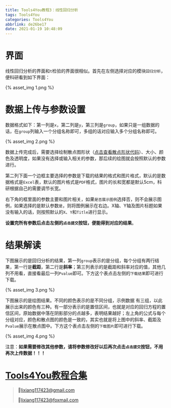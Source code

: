 ```yaml
---
title: Tools4You教程3：线性回归分析
tags: Tools4You
categories: Tools4You
abbrlink: de26be17
date: 2021-01-19 10:48:09
---
```


# 界面

线性回归分析的界面和`t`检验的界面很相似。首先在左侧选择对应的模块`回归分析`，便科研看到如下界面：

{% asset_img 1.png %}

# 数据上传与参数设置

数据格式如下：第一列是`x`，第二列是`y`，第三列是`group`，如果只是一组数据的话，在`group`列输入一个分组名称即可，多组的话对应输入多个分组名称即可。

{% asset_img 2.png %}

数据上传完成后，需要选择绘制散点图形状（[点击查看散点形状代码](https://mp.weixin.qq.com/s?src=11&timestamp=1611026087&ver=2837&signature=yPe5ICH4hawX6qlTXFCg40LYw4uy11a3yOiwZuxuGQOvi8Hx2BcuLNXF3G50xlFxzqdxLTuk8iGF*2uS3ofQoggAfloxW-MwPCjX9coIvm7VNAY3v5kz*NG8afFfFgSN&new=1)）、大小、颜色及透明度，如果没有选择或输入相关的参数，那后续的绘图就会按照默认的参数进行。

第二列下面一个边框主要选择的参数是下载的结果的格式和图片格式，默认的是数据格式是`Excel`表，默认的图片格式是`PDF`格式，图片的长和宽都是默认5cm，科研根据自己的需要调节长宽。

右下角的框里面的参数主要和图片相关，如果`是否展示图例`选择否，则不会展示图例，如果选择的是默认参数`是`，则将图例展示在右边。X轴、Y轴及图片标题如果没有输入的话，则按照默认的`X`、`Y`和`Title`进行显示。

**设置完所有参数后点击左侧的`点击提交`按钮，便能得到对应的结果**。

# 结果解读

下图展示的是回归分析的结果，第一列`group`表示的是分组，每个分组有两行结果，第一行是**截距**，第二行是**斜率**；第三列表示的是截距和斜率对应的值，其他几列不用看，直接看最后一列`Pvalue`即可。下方这个表点击左侧的`下载结果`即可进行下载。

{% asset_img 3.png %}

下图展示的是绘图结果。不同的颜色表示的是不同分组，示例数据 有三组，以此展示出来的颜色有三种。有一部分表示的是置信区间，也就是对应的回归方程的置信区间，原始数据中落在阴影部分的点越多，表明结果越好；左上角的公式与每个分组对应，颜色和散点图的颜色是一致的，其实也就是将上图中的斜率、截距及`Pvalue`展示在散点图中。下方这个表点击左侧的`下载图片`即可进行下载。

{% asset_img 4.png %}

注意：**如果需要修改其他参数，请将参数修改好以后再次点击`点击提交`按钮，不用再次上传数据！！！**

# [Tools4You教程合集](https://www.blog4xiang.world/categories/Tools4You/)

>💌lixiang117423@gmail.com
>
>💌lixiang117423@foxmail.com